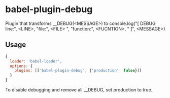 # babel-plugin-debug

Plugin that transforms __DEBUG(\<MESSAGE\>) to console.log(\"[ DEBUG line:\", \<LINE\>, \"file:\", \<FILE\> \", \"function:\", \<FUCNTION\>, \" ]\", \<MESSAGE\>)

## Usage

```javascript
{
  loader: 'babel-loader',
  options: {
    plugins: [['babel-plugin-debug', {'production': false}]]
  }
}
```

To disable debugging and remove all __DEBUG, set production to true.
